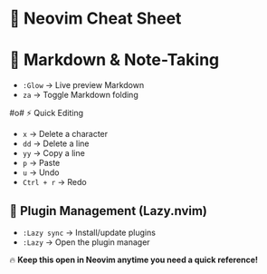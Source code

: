 # 🚀 Neovim Cheat Sheet

# 📖 Markdown & Note-Taking

- `:Glow` → Live preview Markdown  
- `za` → Toggle Markdown folding  

#o# ⚡ Quick Editing
- `x` → Delete a character  
- `dd` → Delete a line  
- `yy` → Copy a line  
- `p` → Paste  
- `u` → Undo  
- `Ctrl + r` → Redo  

## 🔌 Plugin Management (Lazy.nvim)
- `:Lazy sync` → Install/update plugins  
- `:Lazy` → Open the plugin manager  

🔥 **Keep this open in Neovim anytime you need a quick reference!**
